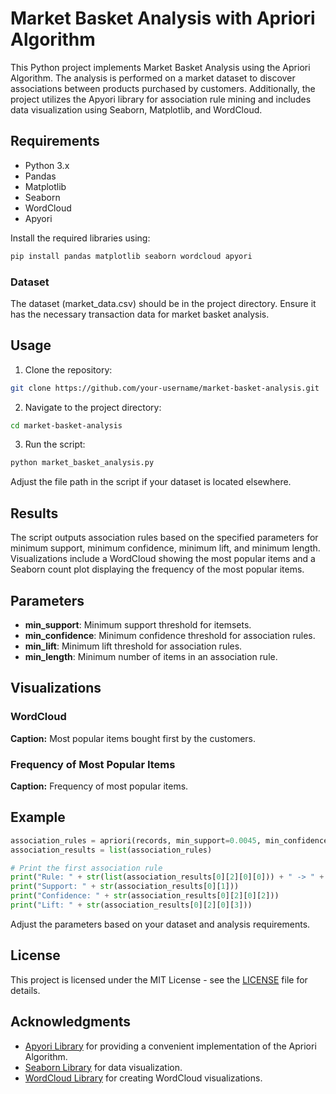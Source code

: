 # Market Basket Analysis with Apriori Algorithm

This Python project implements Market Basket Analysis using the Apriori Algorithm. The analysis is performed on a market dataset to discover associations between products purchased by customers. Additionally, the project utilizes the Apyori library for association rule mining and includes data visualization using Seaborn, Matplotlib, and WordCloud.

## Requirements

- Python 3.x
- Pandas
- Matplotlib
- Seaborn
- WordCloud
- Apyori

Install the required libraries using:

```bash
pip install pandas matplotlib seaborn wordcloud apyori
```


### Dataset

The dataset (market_data.csv) should be in the project directory. Ensure it has the necessary transaction data for market basket analysis.


## Usage

1. Clone the repository:

```bash
git clone https://github.com/your-username/market-basket-analysis.git
```

2. Navigate to the project directory:

```bash
cd market-basket-analysis
```


3. Run the script:

```bash
python market_basket_analysis.py
```
Adjust the file path in the script if your dataset is located elsewhere.


## Results

The script outputs association rules based on the specified parameters for minimum support, minimum confidence, minimum lift, and minimum length. Visualizations include a WordCloud showing the most popular items and a Seaborn count plot displaying the frequency of the most popular items.

## Parameters

- **min_support**:  Minimum support threshold for itemsets.
- **min_confidence**: Minimum confidence threshold for association rules.
- **min_lift**: Minimum lift threshold for association rules.
- **min_length**: Minimum number of items in an association rule.

## Visualizations

### WordCloud
**Caption:** Most popular items bought first by the customers.

### Frequency of Most Popular Items
**Caption:** Frequency of most popular items.




## Example

```python
association_rules = apriori(records, min_support=0.0045, min_confidence=0.2, min_lift=3, min_length=2)
association_results = list(association_rules)

# Print the first association rule
print("Rule: " + str(list(association_results[0][2][0][0])) + " -> " + str(list(association_results[0][2][0][1])))
print("Support: " + str(association_results[0][1]))
print("Confidence: " + str(association_results[0][2][0][2]))
print("Lift: " + str(association_results[0][2][0][3]))
```
Adjust the parameters based on your dataset and analysis requirements.

## License
This project is licensed under the MIT License - see the [LICENSE](LICENSE) file for details.

## Acknowledgments

- [Apyori Library](https://github.com/ymoch/apyori) for providing a convenient implementation of the Apriori Algorithm.
- [Seaborn Library](https://seaborn.pydata.org/) for data visualization.
- [WordCloud Library](https://github.com/amueller/word_cloud) for creating WordCloud visualizations.

